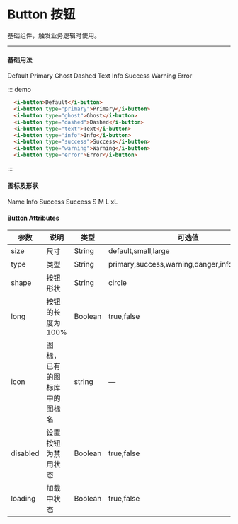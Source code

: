 # Button 按钮

基础组件，触发业务逻辑时使用。

---

#### 基础用法

<div class="demo-block">
  <i-button>Default</i-button>
  <i-button type="primary">Primary</i-button>
  <i-button type="ghost">Ghost</i-button>
  <i-button type="dashed">Dashed</i-button>
  <i-button type="text">Text</i-button>
  <i-button type="info">Info</i-button>
  <i-button type="success">Success</i-button>
  <i-button type="warning">Warning</i-button>
  <i-button type="error">Error</i-button>
</div>

::: demo

```html
  <i-button>Default</i-button>
  <i-button type="primary">Primary</i-button>
  <i-button type="ghost">Ghost</i-button>
  <i-button type="dashed">Dashed</i-button>
  <i-button type="text">Text</i-button>
  <i-button type="info">Info</i-button>
  <i-button type="success">Success</i-button>
  <i-button type="warning">Warning</i-button>
  <i-button type="error">Error</i-button>
```

:::

#### 图标及形状

<div class="demo-block">
  <i-button type="primary" shape="circle" icon="icon-user">Name</i-button>
  <i-button type="success" shape="circle" icon="icon-user"></i-button>
  <i-button type="info">Info</i-button>
  <i-button type="success" shape="circle">Success</i-button>
  <i-button type="success" shape="circle">Success</i-button>
  <ButtonGroup size="large">
    <i-button type="primary">S</i-button>
    <i-button type="primary">M</i-button>
    <i-button type="primary">L</i-button>
    <i-button type="primary">xL</i-button>
  </ButtonGroup>
</div>












#### Button Attributes

| 参数     | 说明                         | 类型    | 可选值                                         | 默认值  |
| -------- | ---------------------------- | ------- | ---------------------------------------------- | ------- |
| size     | 尺寸                         | String  | default,small,large                            | default |
| type     | 类型                         | String  | primary,success,warning,danger,info,ghost,text | —       |
| shape    | 按钮形状                     | String  | circle                                         | -       |
| long     | 按钮的长度为 100%            | Boolean | true,false                                     | false   |
| icon     | 图标，已有的图标库中的图标名 | string  | —                                              | —       |
| disabled | 设置按钮为禁用状态           | Boolean | true,false                                     | false   |
| loading  | 加载中状态                   | Boolean | true,false                                     | false   |

